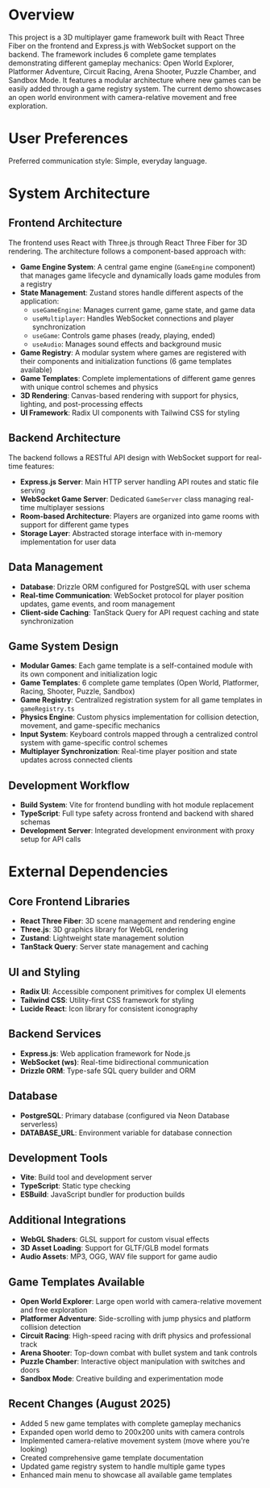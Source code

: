 # Overview

This project is a 3D multiplayer game framework built with React Three Fiber on the frontend and Express.js with WebSocket support on the backend. The framework includes 6 complete game templates demonstrating different gameplay mechanics: Open World Explorer, Platformer Adventure, Circuit Racing, Arena Shooter, Puzzle Chamber, and Sandbox Mode. It features a modular architecture where new games can be easily added through a game registry system. The current demo showcases an open world environment with camera-relative movement and free exploration.

# User Preferences

Preferred communication style: Simple, everyday language.

# System Architecture

## Frontend Architecture

The frontend uses React with Three.js through React Three Fiber for 3D rendering. The architecture follows a component-based approach with:

- **Game Engine System**: A central game engine (`GameEngine` component) that manages game lifecycle and dynamically loads game modules from a registry
- **State Management**: Zustand stores handle different aspects of the application:
  - `useGameEngine`: Manages current game, game state, and game data
  - `useMultiplayer`: Handles WebSocket connections and player synchronization
  - `useGame`: Controls game phases (ready, playing, ended)
  - `useAudio`: Manages sound effects and background music
- **Game Registry**: A modular system where games are registered with their components and initialization functions (6 game templates available)
- **Game Templates**: Complete implementations of different game genres with unique control schemes and physics
- **3D Rendering**: Canvas-based rendering with support for physics, lighting, and post-processing effects
- **UI Framework**: Radix UI components with Tailwind CSS for styling

## Backend Architecture

The backend follows a RESTful API design with WebSocket support for real-time features:

- **Express.js Server**: Main HTTP server handling API routes and static file serving
- **WebSocket Game Server**: Dedicated `GameServer` class managing real-time multiplayer sessions
- **Room-based Architecture**: Players are organized into game rooms with support for different game types
- **Storage Layer**: Abstracted storage interface with in-memory implementation for user data

## Data Management

- **Database**: Drizzle ORM configured for PostgreSQL with user schema
- **Real-time Communication**: WebSocket protocol for player position updates, game events, and room management
- **Client-side Caching**: TanStack Query for API request caching and state synchronization

## Game System Design

- **Modular Games**: Each game template is a self-contained module with its own component and initialization logic
- **Game Templates**: 6 complete game templates (Open World, Platformer, Racing, Shooter, Puzzle, Sandbox)
- **Game Registry**: Centralized registration system for all game templates in `gameRegistry.ts`
- **Physics Engine**: Custom physics implementation for collision detection, movement, and game-specific mechanics
- **Input System**: Keyboard controls mapped through a centralized control system with game-specific control schemes
- **Multiplayer Synchronization**: Real-time player position and state updates across connected clients

## Development Workflow

- **Build System**: Vite for frontend bundling with hot module replacement
- **TypeScript**: Full type safety across frontend and backend with shared schemas
- **Development Server**: Integrated development environment with proxy setup for API calls

# External Dependencies

## Core Frontend Libraries
- **React Three Fiber**: 3D scene management and rendering engine
- **Three.js**: 3D graphics library for WebGL rendering
- **Zustand**: Lightweight state management solution
- **TanStack Query**: Server state management and caching

## UI and Styling
- **Radix UI**: Accessible component primitives for complex UI elements
- **Tailwind CSS**: Utility-first CSS framework for styling
- **Lucide React**: Icon library for consistent iconography

## Backend Services
- **Express.js**: Web application framework for Node.js
- **WebSocket (ws)**: Real-time bidirectional communication
- **Drizzle ORM**: Type-safe SQL query builder and ORM

## Database
- **PostgreSQL**: Primary database (configured via Neon Database serverless)
- **DATABASE_URL**: Environment variable for database connection

## Development Tools
- **Vite**: Build tool and development server
- **TypeScript**: Static type checking
- **ESBuild**: JavaScript bundler for production builds

## Additional Integrations
- **WebGL Shaders**: GLSL support for custom visual effects
- **3D Asset Loading**: Support for GLTF/GLB model formats
- **Audio Assets**: MP3, OGG, WAV file support for game audio

## Game Templates Available
- **Open World Explorer**: Large open world with camera-relative movement and free exploration
- **Platformer Adventure**: Side-scrolling with jump physics and platform collision detection
- **Circuit Racing**: High-speed racing with drift physics and professional track
- **Arena Shooter**: Top-down combat with bullet system and tank controls
- **Puzzle Chamber**: Interactive object manipulation with switches and doors
- **Sandbox Mode**: Creative building and experimentation mode

## Recent Changes (August 2025)
- Added 5 new game templates with complete gameplay mechanics
- Expanded open world demo to 200x200 units with camera controls
- Implemented camera-relative movement system (move where you're looking)
- Created comprehensive game template documentation
- Updated game registry system to handle multiple game types
- Enhanced main menu to showcase all available game templates